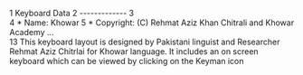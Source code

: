 1	Keyboard Data
2	-------------
3	
4	* Name:           Khowar
5	* Copyright:      (C) Rehmat Aziz Khan Chitrali and Khowar Academy 
…	
13	This keyboard layout is designed by Pakistani linguist and Researcher Rehmat Aziz Chitrlai for Khowar language. It includes an on screen keyboard which can be viewed by clicking on the Keyman icon 
